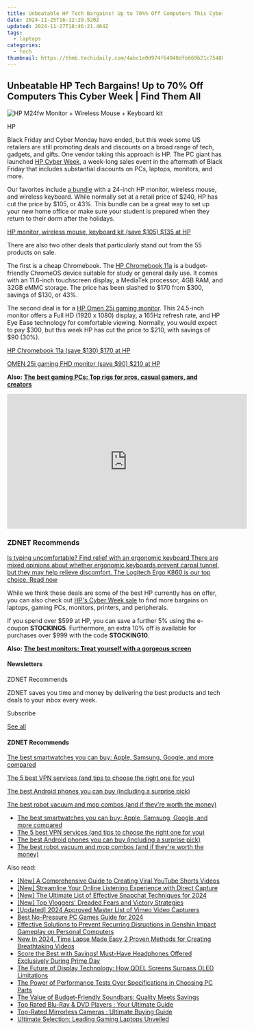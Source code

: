 ```yaml
---
title: Unbeatable HP Tech Bargains! Up to 70%% Off Computers This Cyber Week | Find Them All
date: 2024-11-25T16:12:29.520Z
updated: 2024-11-27T18:46:21.464Z
tags:
  - laptops
categories:
  - tech
thumbnail: https://thmb.techidaily.com/4abc1e0d974f64940dfb669b21c754808ce4ab1e9a63c263741b581b4fbcec72.jpg
---
```


## Unbeatable HP Tech Bargains! Up to 70% Off Computers This Cyber Week | Find Them All

![HP M24fw Monitor + Wireless Mouse + Keyboard kit](https://www.zdnet.com/a/img/resize/5313d76bfc51317ab3b6e83e79c337876a8a4793/2022/11/30/9149639b-6ab5-41c7-b430-55008c3b7201/56.jpg?auto=webp&width=1280)

HP

Black Friday and Cyber Monday have ended, but this week some US retailers are still promoting deals and discounts on a broad range of tech, gadgets, and gifts. One vendor taking this approach is HP. The PC giant has launched [HP Cyber Week](https://www.awin1.com/cread.php?awinmid=7168&awinaffid=423585&clickref=zd-%5F%5FCOM%5FCLICK%5FID%5F%5F-dtp&ued=https%3A%2F%2Fwww.hp.com%2Fus-en%2Fshop%2Fslp%2Fcyber-sale%2Ftop-deals), a week-long sales event in the aftermath of Black Friday that includes substantial discounts on PCs, laptops, monitors, and more. 

Our favorites include [a bundle](https://www.awin1.com/cread.php?awinmid=7168&awinaffid=423585&clickref=zd-%5F%5FCOM%5FCLICK%5FID%5F%5F-dtp&ued=https%3A%2F%2Fwww.hp.com%2Fus-en%2Fshop%2Fpdp%2Fhp-m24fw%25C2%25A0monitor-wireless-mouse-keyboard-kit-m24fw-mon-kb-ms-kit) with a 24-inch HP monitor, wireless mouse, and wireless keyboard. While normally set at a retail price of $240, HP has cut the price by $105, or 43%. This bundle can be a great way to set up your new home office or make sure your student is prepared when they return to their dorm after the holidays. 

[HP monitor, wireless mouse, keyboard kit (save $105) $135 at HP](https://www.awin1.com/cread.php?awinmid=7168&awinaffid=423585&clickref=zd-%5F%5FCOM%5FCLICK%5FID%5F%5F-dtp&ued=https%3A%2F%2Fwww.hp.com%2Fus-en%2Fshop%2Fpdp%2Fhp-m24fw%25C2%25A0monitor-wireless-mouse-keyboard-kit-m24fw-mon-kb-ms-kit)

There are also two other deals that particularly stand out from the 55 products on sale. 

The first is a cheap Chromebook. The [HP Chromebook 11a](https://www.awin1.com/cread.php?awinmid=7168&awinaffid=423585&clickref=zd-%5F%5FCOM%5FCLICK%5FID%5F%5F-dtp&ued=https%3A%2F%2Fwww.hp.com%2Fus-en%2Fshop%2Fpdp%2Fhp-chromebook-11a-na0060nr) is a budget-friendly ChromeOS device suitable for study or general daily use. It comes with an 11.6-inch touchscreen display, a MediaTek processor, 4GB RAM, and 32GB eMMC storage. The price has been slashed to $170 from $300, savings of $130, or 43%. 

The second deal is for a [HP Omen 25i gaming monitor](https://www.awin1.com/cread.php?awinmid=7168&awinaffid=423585&clickref=zd-%5F%5FCOM%5FCLICK%5FID%5F%5F-dtp&ued=https%3A%2F%2Fwww.hp.com%2Fus-en%2Fshop%2Fpdp%2Fomen-25i-gaming-fhd-monitor). This 24.5-inch monitor offers a Full HD (1920 x 1080) display, a 165Hz refresh rate, and HP Eye Ease technology for comfortable viewing. Normally, you would expect to pay $300, but this week HP has cut the price to $210, with savings of $90 (30%). 

[HP Chromebook 11a (save $130) $170 at HP](https://www.tkqlhce.com/click-9041660-15850793?url=https%3A%2F%2Fwww.hp.com%2Fus-en%2Fshop%2Fpdp%2Fhp-chromebook-11a-na0060nr&sid=zd-%5F%5FCOM%5FCLICK%5FID%5F%5F-dtp)

[OMEN 25i gaming FHD monitor (save $90) $210 at HP](https://www.tkqlhce.com/click-9041660-15850793?url=https%3A%2F%2Fwww.hp.com%2Fus-en%2Fshop%2Fpdp%2Fomen-25i-gaming-fhd-monitor&sid=zd-%5F%5FCOM%5FCLICK%5FID%5F%5F-dtp)

**Also:** [**The best gaming PCs: Top rigs for pros, casual gamers, and creators**](https://www.zdnet.com/home-and-office/home-entertainment/best-gaming-pc/)

<!-- affiliate ads begin -->
<iframe width="560" height="315" src="https://www.youtube.com/embed/c1yHj02oP3w?si=mwi3FyP0p68gkBqV&autoplay=1" title="YouTube video player" frameborder="0" allow="accelerometer; autoplay; clipboard-write; encrypted-media; gyroscope; picture-in-picture; web-share" referrerpolicy="strict-origin-when-cross-origin" allowfullscreen></iframe>
<!-- affiliate ads end -->

### **ZDNET** Recommends

[Is typing uncomfortable? Find relief with an ergonomic keyboard There are mixed opinions about whether ergonomic keyboards prevent carpal tunnel, but they may help relieve discomfort. The Logitech Ergo K860 is our top choice.  Read now](https://www.zdnet.com/article/best-ergonomic-keyboard/)

While we think these deals are some of the best HP currently has on offer, you can also check out [HP's Cyber Week sale](https://www.awin1.com/cread.php?awinmid=7168&awinaffid=423585&clickref=zd-%5F%5FCOM%5FCLICK%5FID%5F%5F-dtp&ued=https%3A%2F%2Fwww.hp.com%2Fus-en%2Fshop%2Fslp%2Fcyber-sale%2Ftop-deals) to find more bargains on laptops, gaming PCs, monitors, printers, and peripherals. 

If you spend over $599 at HP, you can save a further 5% using the e-coupon **STOCKING5**. Furthermore, an extra 10% off is available for purchases over $999 with the code **STOCKING10**.

**Also:** [**The best monitors: Treat yourself with a gorgeous screen**](https://www.zdnet.com/article/best-monitor/)

#### Newsletters

ZDNET Recommends

ZDNET saves you time and money by delivering the best products and tech deals to your inbox every week.

 Subscribe

[See all](https://www.zdnet.com/newsletters/)

#### **ZDNET** Recommends

[The best smartwatches you can buy: Apple, Samsung, Google, and more compared](https://www.zdnet.com/article/best-smartwatch/ "The best smartwatches you can buy: Apple, Samsung, Google, and more compared")

[The 5 best VPN services (and tips to choose the right one for you)](https://www.zdnet.com/article/best-vpn/ "The 5 best VPN services (and tips to choose the right one for you)")

[The best Android phones you can buy (including a surprise pick)](https://www.zdnet.com/article/best-android-phone/ "The best Android phones you can buy (including a surprise pick)")

[The best robot vacuum and mop combos (and if they're worth the money)](https://www.zdnet.com/article/best-robot-vacuum-mop/ "The best robot vacuum and mop combos (and if they're worth the money)")

* [The best smartwatches you can buy: Apple, Samsung, Google, and more compared](https://www.zdnet.com/article/best-smartwatch/ "The best smartwatches you can buy: Apple, Samsung, Google, and more compared")
* [The 5 best VPN services (and tips to choose the right one for you)](https://www.zdnet.com/article/best-vpn/ "The 5 best VPN services (and tips to choose the right one for you)")
* [The best Android phones you can buy (including a surprise pick)](https://www.zdnet.com/article/best-android-phone/ "The best Android phones you can buy (including a surprise pick)")
* [The best robot vacuum and mop combos (and if they're worth the money)](https://www.zdnet.com/article/best-robot-vacuum-mop/ "The best robot vacuum and mop combos (and if they're worth the money)")

<ins class="adsbygoogle"
     style="display:block"
     data-ad-format="autorelaxed"
     data-ad-client="ca-pub-7571918770474297"
     data-ad-slot="1223367746"></ins>

<ins class="adsbygoogle"
     style="display:block"
     data-ad-client="ca-pub-7571918770474297"
     data-ad-slot="8358498916"
     data-ad-format="auto"
     data-full-width-responsive="true"></ins>

<span class="atpl-alsoreadstyle">Also read:</span>
<div><ul>
<li><a href="https://youtube-web.techidaily.com/-comprehensive-guide-to-creating-viral-youtube-shorts-videos/"><u>[New] A Comprehensive Guide to Creating Viral YouTube Shorts Videos</u></a></li>
<li><a href="https://youtube-data.techidaily.com/treamline-your-online-listening-experience-with-direct-capture/"><u>[New] Streamline Your Online Listening Experience with Direct Capture</u></a></li>
<li><a href="https://snapchat-videos.techidaily.com/new-the-ultimate-list-of-effective-snapchat-techniques-for-2024/"><u>[New] The Ultimate List of Effective Snapchat Techniques for 2024</u></a></li>
<li><a href="https://facebook-video-share.techidaily.com/new-top-vloggers-dreaded-fears-and-victory-strategies/"><u>[New] Top Vloggers' Dreaded Fears and Victory Strategies</u></a></li>
<li><a href="https://vimeo-videos.techidaily.com/updated-2024-approved-master-list-of-vimeo-video-capturers/"><u>[Updated] 2024 Approved Master List of Vimeo Video Capturers</u></a></li>
<li><a href="https://screen-capture.techidaily.com/best-no-pressure-pc-games-guide-for-2024/"><u>Best No-Pressure PC Games Guide for 2024</u></a></li>
<li><a href="https://win-blog.techidaily.com/effective-solutions-to-prevent-recurring-disruptions-in-genshin-impact-gameplay-on-personal-computers/"><u>Effective Solutions to Prevent Recurring Disruptions in Genshin Impact Gameplay on Personal Computers</u></a></li>
<li><a href="https://smart-video-editing.techidaily.com/new-in-2024-time-lapse-made-easy-2-proven-methods-for-creating-breathtaking-videos/"><u>New In 2024, Time Lapse Made Easy 2 Proven Methods for Creating Breathtaking Videos</u></a></li>
<li><a href="https://hardware-reviews.techidaily.com/score-the-best-with-savings-must-have-headphones-offered-exclusively-during-prime-day/"><u>Score the Best with Savings! Must-Have Headphones Offered Exclusively During Prime Day</u></a></li>
<li><a href="https://hardware-reviews.techidaily.com/the-future-of-display-technology-how-qdel-screens-surpass-oled-limitations/"><u>The Future of Display Technology: How QDEL Screens Surpass OLED Limitations</u></a></li>
<li><a href="https://hardware-reviews.techidaily.com/the-power-of-performance-tests-over-specifications-in-choosing-pc-parts/"><u>The Power of Performance Tests Over Specifications in Choosing PC Parts</u></a></li>
<li><a href="https://hardware-reviews.techidaily.com/the-value-of-budget-friendly-soundbars-quality-meets-savings/"><u>The Value of Budget-Friendly Soundbars: Quality Meets Savings</u></a></li>
<li><a href="https://hardware-reviews.techidaily.com/top-rated-blu-ray-and-dvd-players-your-ultimate-guide/"><u>Top Rated Blu-Ray & DVD Players : Your Ultimate Guide</u></a></li>
<li><a href="https://hardware-reviews.techidaily.com/top-rated-mirrorless-cameras-ultimate-buying-guide/"><u>Top-Rated Mirrorless Cameras : Ultimate Buying Guide</u></a></li>
<li><a href="https://hardware-reviews.techidaily.com/ultimate-selection-leading-gaming-laptops-unveiled/"><u>Ultimate Selection: Leading Gaming Laptops Unveiled</u></a></li>
</ul></div>

